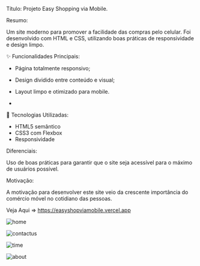 Título: Projeto Easy Shopping via Mobile.

Resumo:

Um site moderno para promover a facilidade das compras pelo celular. Foi desenvolvido com HTML e CSS, utilizando boas práticas de responsividade e design limpo.


✨ Funcionalidades Principais:

- Página totalmente responsivo;
- Design dividido entre conteúdo e visual;
- Layout limpo e otimizado para mobile.

- 
🚀 Tecnologias Utilizadas:

- HTML5 semântico
- CSS3 com Flexbox
- Responsividade

  
Diferenciais:

Uso de boas práticas para garantir que o site seja acessível para o máximo de usuários possível.


Motivação:

A motivação para desenvolver este site veio da crescente importância do comércio móvel no cotidiano das pessoas.



  Veja Aqui => https://easyshopviamobile.vercel.app


![home](https://github.com/user-attachments/assets/980fa9c6-95d7-4519-8451-9a9597d75a99)


![contactus](https://github.com/user-attachments/assets/408e2fca-e562-4047-82a5-cedce1a9f542)


![time](https://github.com/user-attachments/assets/fef59795-65ed-4ff2-8bd6-bc421c88a379)


![about](https://github.com/user-attachments/assets/4b539622-5523-491f-a903-6c968f1ea4a1)




  

